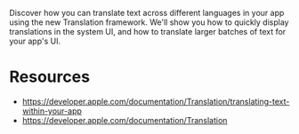 Discover how you can translate text across different languages in your app using the new Translation framework. We'll show you how to quickly display translations in the system UI, and how to translate larger batches of text for your app's UI.

# Resources
* https://developer.apple.com/documentation/Translation/translating-text-within-your-app
* https://developer.apple.com/documentation/Translation
